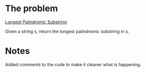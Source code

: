 # The problem

[Longest Palindromic Substring](https://leetcode.com/problems/longest-palindromic-substring/description/)

Given a string s, return the longest palindromic substring in s.

# Notes

Added comments to the code to make it cleaner what is happening.
